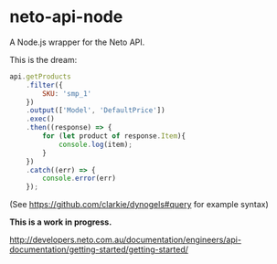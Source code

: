 # neto-api-node
A Node.js wrapper for the Neto API.

This is the dream: 
```javascript
api.getProducts
    .filter({
        SKU: 'smp_1'
    })
    .output(['Model', 'DefaultPrice'])
    .exec()
    .then((response) => {
        for (let product of response.Item){
            console.log(item);
        }
    })
    .catch((err) => {
        console.error(err)
    });
```
(See https://github.com/clarkie/dynogels#query for example syntax)

**This is a work in progress.**

http://developers.neto.com.au/documentation/engineers/api-documentation/getting-started/getting-started/
